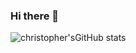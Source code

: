 ### Hi there 👋



![christopher'sGitHub stats](https://github-readme-stats.vercel.app/api?username=christopherhois&theme=rose_pine&show_icons=true)
